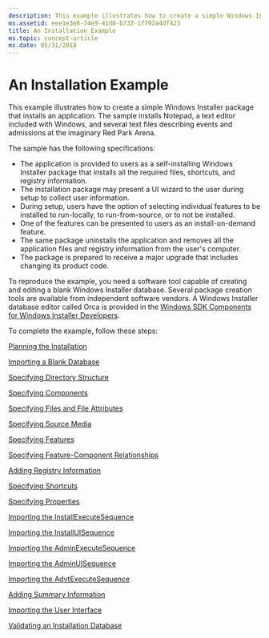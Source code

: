 ```yaml
---
description: This example illustrates how to create a simple Windows Installer package that installs an application.
ms.assetid: eee1e3e6-74e9-41d0-b732-1f792a4df423
title: An Installation Example
ms.topic: concept-article
ms.date: 05/31/2018
---
```


# An Installation Example

This example illustrates how to create a simple Windows Installer package that installs an application. The sample installs Notepad, a text editor included with Windows, and several text files describing events and admissions at the imaginary Red Park Arena.

The sample has the following specifications:

-   The application is provided to users as a self-installing Windows Installer package that installs all the required files, shortcuts, and registry information.
-   The installation package may present a UI wizard to the user during setup to collect user information.
-   During setup, users have the option of selecting individual features to be installed to run-locally, to run-from-source, or to not be installed.
-   One of the features can be presented to users as an install-on-demand feature.
-   The same package uninstalls the application and removes all the application files and registry information from the user's computer.
-   The package is prepared to receive a major upgrade that includes changing its product code.

To reproduce the example, you need a software tool capable of creating and editing a blank Windows Installer database. Several package creation tools are available from independent software vendors. A Windows Installer database editor called Orca is provided in the [Windows SDK Components for Windows Installer Developers](platform-sdk-components-for-windows-installer-developers.md).

To complete the example, follow these steps:

[Planning the Installation](planning-the-installation.md)

[Importing a Blank Database](importing-a-blank-database.md)

[Specifying Directory Structure](specifying-directory-structure.md)

[Specifying Components](specifying-components.md)

[Specifying Files and File Attributes](specifying-files-and-file-attributes.md)

[Specifying Source Media](specifying-source-media.md)

[Specifying Features](specifying-features.md)

[Specifying Feature-Component Relationships](specifying-feature-component-relationships.md)

[Adding Registry Information](adding-registry-information.md)

[Specifying Shortcuts](specifying-shortcuts.md)

[Specifying Properties](specifying-properties.md)

[Importing the InstallExecuteSequence](importing-the-installexecutesequence.md)

[Importing the InstallUISequence](importing-the-installuisequence.md)

[Importing the AdminExecuteSequence](importing-the-adminexecutesequence.md)

[Importing the AdminUISequence](importing-the-adminuisequence.md)

[Importing the AdvtExecuteSequence](importing-the-advtexecutesequence.md)

[Adding Summary Information](adding-summary-information.md)

[Importing the User Interface](importing-the-user-interface.md)

[Validating an Installation Database](validating-an-installation-database.md)

 

 




